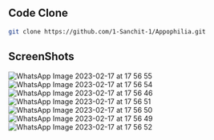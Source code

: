   

## Code Clone
```bash
git clone https://github.com/1-Sanchit-1/Appophilia.git
```

## ScreenShots 
![WhatsApp Image 2023-02-17 at 17 56 55](https://user-images.githubusercontent.com/95677816/219655812-df9b4b1f-b26d-421b-89da-33c1aca2c11c.jpeg)
![WhatsApp Image 2023-02-17 at 17 56 54](https://user-images.githubusercontent.com/95677816/219655784-35dea530-14ba-4846-a8ec-a08c9dec85d2.jpeg)
![WhatsApp Image 2023-02-17 at 17 56 46](https://user-images.githubusercontent.com/95677816/219656138-648f7b87-bc2d-4a44-bb85-ffd584fb165b.jpeg)
![WhatsApp Image 2023-02-17 at 17 56 51](https://user-images.githubusercontent.com/95677816/219655935-37e4d242-da88-4864-9169-b02d8a9cabd5.jpeg)
![WhatsApp Image 2023-02-17 at 17 56 50](https://user-images.githubusercontent.com/95677816/219655893-f60b91d4-0f61-4df7-914d-d461469f912c.jpeg)
![WhatsApp Image 2023-02-17 at 17 56 49](https://user-images.githubusercontent.com/95677816/219655957-a1354b11-2e85-4ecd-9b0f-d3d30c4f271c.jpeg)
![WhatsApp Image 2023-02-17 at 17 56 52](https://user-images.githubusercontent.com/95677816/219655861-76c1c267-8ed5-4360-a194-6ea7ae88ea6f.jpeg)
